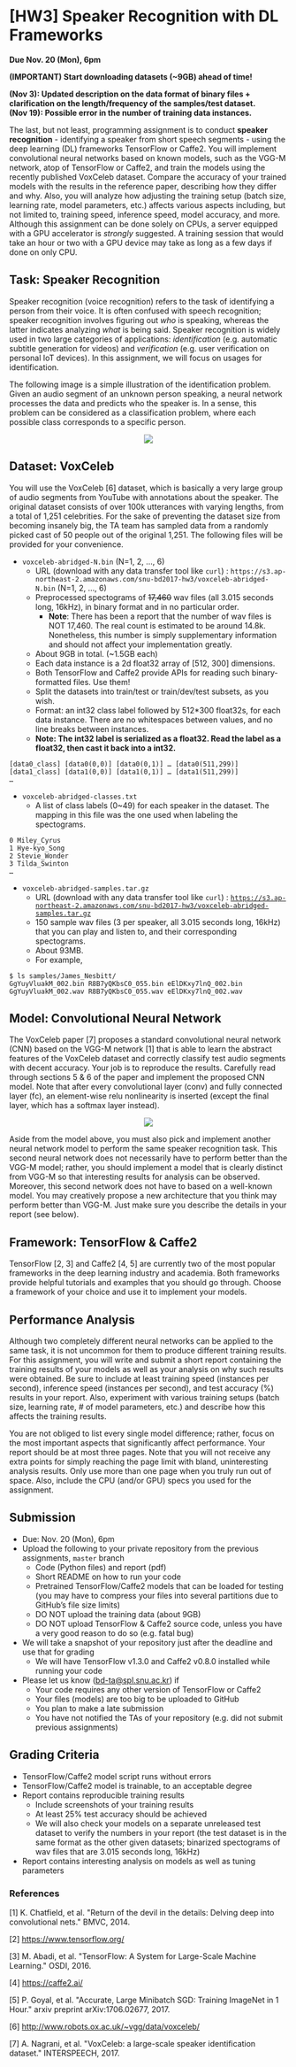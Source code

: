# [HW3] Speaker Recognition with DL Frameworks

**Due Nov. 20 (Mon), 6pm**

******(IMPORTANT) Start downloading datasets (~9GB) ahead of time!******

******(Nov 3): Updated description on the data format of binary files + clarification on the length/frequency of the samples/test dataset.******  
******(Nov 19): Possible error in the number of training data instances.******

The last, but not least, programming assignment is to conduct **speaker recognition** - identifying a speaker from short speech segments - using the deep learning (DL) frameworks TensorFlow or Caffe2. You will implement convolutional neural networks based on known models, such as the VGG-M network, atop of TensorFlow or Caffe2, and train the models using the recently published VoxCeleb dataset. Compare the accuracy of your trained models with the results in the reference paper, describing how they differ and why. Also, you will analyze how adjusting the training setup (batch size, learning rate, model parameters, etc.) affects various aspects including, but not limited to, training speed, inference speed, model accuracy, and more. Although this assignment can be done solely on CPUs, a server equipped with a GPU accelerator is *strongly* suggested. A training session that would take an hour or two with a GPU device may take as long as a few days if done on only CPU.

## Task: Speaker Recognition
Speaker recognition (voice recognition) refers to the task of identifying a person from their voice. It is often confused with speech recognition; speaker recognition involves figuring out *who* is speaking, whereas the latter indicates analyzing *what* is being said. Speaker recognition is widely used in two large categories of applications: *identification* (e.g. automatic subtitle generation for videos) and *verification* (e.g. user verification on personal IoT devices). In this assignment, we will focus on usages for identification.

The following image is a simple illustration of the identification problem. Given an audio segment of an unknown person speaking, a neural network processes the data and predicts who the speaker is. In a sense, this problem can be considered as a classification problem, where each possible class corresponds to a specific person.

<p align="center">
  <img src="speaker-recognition-identification.png" />
</p>



## Dataset: VoxCeleb
You will use the VoxCeleb [6] dataset, which is basically a very large group of audio segments from YouTube with annotations about the speaker. The original dataset consists of over 100k utterances with varying lengths, from a total of 1,251 celebrities. For the sake of preventing the dataset size from becoming insanely big, the TA team has sampled data from a randomly picked cast of 50 people out of the original 1,251. The following files will be provided for your convenience.

* `voxceleb-abridged-N.bin` (N=1, 2, …, 6)
  * URL (download with any data transfer tool like `curl`) : `https://s3.ap-northeast-2.amazonaws.com/snu-bd2017-hw3/voxceleb-abridged-N.bin` (N=1, 2, …, 6)
  * Preprocessed spectograms of ~~17,460~~ wav files (all 3.015 seconds long, 16kHz), in binary format and in no particular order.
    * **Note**: There has been a report that the number of wav files is NOT 17,460. The real count is estimated to be around 14.8k. Nonetheless, this number is simply supplementary information and should not affect your implementation greatly.
  * About 9GB in total. (~1.5GB each)
  * Each data instance is a 2d float32 array of [512, 300] dimensions.
  * Both TensorFlow and Caffe2 provide APIs for reading such binary-formatted files. Use them!
  * Split the datasets into train/test or train/dev/test subsets, as you wish.
  * Format: an int32 class label followed by 512*300 float32s, for each data instance. There are no whitespaces between values, and no line breaks between instances.
  * **Note: The int32 label is serialized as a float32. Read the label as a float32, then cast it back into a int32.**

```
[data0_class] [data0(0,0)] [data0(0,1)] … [data0(511,299)]
[data1_class] [data1(0,0)] [data1(0,1)] … [data1(511,299)]
…
```



* `voxceleb-abridged-classes.txt`
  * A list of class labels (0~49) for each speaker in the dataset. The mapping in this file was the one used when labeling the spectograms.
```
0 Miley_Cyrus
1 Hye-kyo_Song
2 Stevie_Wonder
3 Tilda_Swinton
…
```


* `voxceleb-abridged-samples.tar.gz`
  * URL (download with any data transfer tool like `curl`) : [`https://s3.ap-northeast-2.amazonaws.com/snu-bd2017-hw3/voxceleb-abridged-samples.tar.gz`](https://s3.ap-northeast-2.amazonaws.com/snu-bd2017-hw3/voxceleb-abridged-samples.tar.gz)
  * 150 sample wav files (3 per speaker, all 3.015 seconds long, 16kHz) that you can play and listen to, and their corresponding spectograms.
  * About 93MB.
  * For example,
```
$ ls samples/James_Nesbitt/
GgYuyVluakM_002.bin R8B7yQKbsC0_055.bin eElDKxy7lnQ_002.bin
GgYuyVluakM_002.wav R8B7yQKbsC0_055.wav eElDKxy7lnQ_002.wav
```

## Model: Convolutional Neural Network
The VoxCeleb paper [7] proposes a standard convolutional neural network (CNN) based on the VGG-M network [1] that is able to learn the abstract features of the VoxCeleb dataset and correctly classify test audio segments with decent accuracy. Your job is to reproduce the results. Carefully read through sections 5 & 6 of the paper and implement the proposed CNN model. Note that after every convolutional layer (conv) and fully connected layer (fc), an element-wise relu nonlinearity is inserted (except the final layer, which has a softmax layer instead).

<p align="center">
  <img src="voxceleb-vgg-m-network.png" />
</p>



Aside from the model above, you must also pick and implement another neural network model to perform the same speaker recognition task. This second neural network does not necessarily have to perform better than the VGG-M model; rather, you should implement a model that is clearly distinct from VGG-M so that interesting results for analysis can be observed. Moreover, this second network does not have to based on a well-known model. You may creatively propose a new architecture that you think may perform better than VGG-M. Just make sure you describe the details in your report (see below).

## Framework: TensorFlow & Caffe2
TensorFlow [2, 3] and Caffe2 [4, 5] are currently two of the most popular frameworks in the deep learning industry and academia. Both frameworks provide helpful tutorials and examples that you should go through. Choose a framework of your choice and use it to implement your models.

## Performance Analysis
Although two completely different neural networks can be applied to the same task, it is not uncommon for them to produce different training results. For this assignment, you will write and submit a short report containing the training results of your models as well as your analysis on why such results were obtained. Be sure to include at least training speed (instances per second), inference speed (instances per second), and test accuracy (%) results in your report. Also, experiment with various training setups (batch size, learning rate, # of model parameters, etc.) and describe how this affects the training results.

You are not obliged to list every single model difference; rather, focus on the most important aspects that significantly affect performance. Your report should be at most three pages. Note that you will not receive any extra points for simply reaching the page limit with bland, uninteresting analysis results. Only use more than one page when you truly run out of space. Also, include the CPU (and/or GPU) specs you used for the assignment.

## Submission
* Due: Nov. 20 (Mon), 6pm
* Upload the following to your private repository from the previous assignments, `master` branch
  * Code (Python files) and report (pdf)
  * Short README on how to run your code
  * Pretrained TensorFlow/Caffe2 models that can be loaded for testing (you may have to compress your files into several partitions due to GitHub’s file size limits)
  * DO NOT upload the training data (about 9GB)
  * DO NOT upload TensorFlow & Caffe2 source code, unless you have a very good reason to do so (e.g. fatal bug)
* We will take a snapshot of your repository just after the deadline and use that for grading
  * We will have TensorFlow v1.3.0 and Caffe2 v0.8.0 installed while running your code
* Please let us know (bd-ta@spl.snu.ac.kr) if
  * Your code requires any other version of TensorFlow or Caffe2
  * Your files (models) are too big to be uploaded to GitHub
  * You plan to make a late submission
  * You have not notified the TAs of your repository (e.g. did not submit previous assignments)


## Grading Criteria
* TensorFlow/Caffe2 model script runs without errors
* TensorFlow/Caffe2 model is trainable, to an acceptable degree
* Report contains reproducible training results
  * Include screenshots of your training results
  * At least 25% test accuracy should be achieved
  * We will also check your models on a separate unreleased test dataset to verify the numbers in your report (the test dataset is in the same format as the other given datasets; binarized spectograms of wav files that are 3.015 seconds long, 16kHz)
* Report contains interesting analysis on models as well as tuning parameters


### References
[1] K. Chatfield, et al. "Return of the devil in the details: Delving deep into convolutional nets." BMVC, 2014.

[2] https://www.tensorflow.org/

[3] M. Abadi, et al. "TensorFlow: A System for Large-Scale Machine Learning." OSDI, 2016.

[4] https://caffe2.ai/

[5] P. Goyal, et al. "Accurate, Large Minibatch SGD: Training ImageNet in 1 Hour." arxiv preprint arXiv:1706.02677, 2017.

[6] http://www.robots.ox.ac.uk/~vgg/data/voxceleb/

[7] A. Nagrani, et al. "VoxCeleb: a large-scale speaker identification dataset." INTERSPEECH, 2017.

